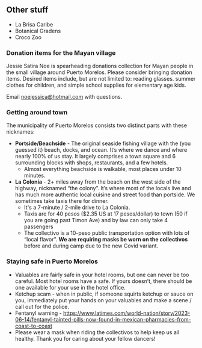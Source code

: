 ## Other stuff

* La Brisa Caribe
* Botanical Gradens
* Croco Zoo

### Donation items for the Mayan village

Jessie Satira Noe is spearheading donations collection for Mayan people in the small village around Puerto Morelos. Please consider bringing donation items. Desired items include, but are not limited to: reading glasses. summer clothes for children, and simple school supplies for elementary age kids.

Email [noejessica@hotmail.com](mailto:noejessica@hotmail.com) with questions.

### Getting around town

The municipality of Puerto Morelos consists two distinct parts with these nicknames:

- **Portside/Beachside** - The original seaside fishing village with the (you guessed it) beach, docks, and ocean. It’s where we dance and where nearly 100% of us stay. It largely comprises a town square and 6 surrounding blocks with shops, restaurants, and a few hotels.
  - Almost everything beachside is walkable, most places under 10 minutes.
- **La Colonia** - 2+ miles away from the beach on the west side of the highway, nicknamed “the colony”. It’s where most of the locals live and has much more authentic local cuisine and street food than portside. We sometimes take taxis there for dinner.
  - It's a 7-minute / 2-mile drive to La Colonia.
  - Taxis are for 40 pesos ($2.35 US at 17 pesos/dollar) to town (50 if you are going past Timon Ave) and by law can only take 4 passengers
  - The collectivo is a 10-peso public transportation option with lots of “local flavor”. **We are requiring masks be worn on the collectivos** before and during camp due to the new Covid variant. 

### Staying safe in Puerto Morelos

- Valuables are fairly safe in your hotel rooms, but one can never be too careful. Most hotel rooms have a safe. If yours doesn’t, there should be one available for your use in the hotel office.
- Ketchup scam - when in public, if someone squirts ketchup or sauce on you, immediately put your hands on your valuables and make a scene / call out for the police. 
- Fentanyl warning - https://www.latimes.com/world-nation/story/2023-06-14/fentanyl-tainted-pills-now-found-in-mexican-pharmacies-from-coast-to-coast
- Please wear a mask when riding the collectivos to help keep us all healthy. Thank you for caring about your fellow dancers!